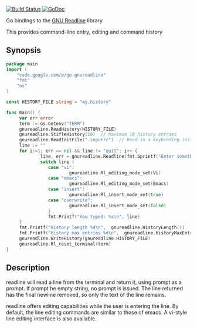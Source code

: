 [![Build Status](https://travis-ci.org/rocky/go-gnureadline.png)](https://travis-ci.org/rocky/go-gnureadline) [![GoDoc](https://godoc.org/github.com/rocky/go-gnureadline?status.svg)](https://godoc.org/github.com/rocky/go-gnureadline)

Go bindings to the [GNU Readline](http://cnswww.cns.cwru.edu/php/chet/readline/rltop.html) library

This provides command-line entry, editing and command history


Synopsis
--------

```go
package main
import (
    "code.google.com/p/go-gnureadline"
    "fmt"
    "os"
)

const HISTORY_FILE string = "my.history"

func main() {
     var err error
     term := os.Getenv("TERM")
     gnureadline.ReadHistory(HISTORY_FILE)
     gnureadline.StifleHistory(10)  // Maximum 10 history entries
     gnureadline.ReadInitFile(".inputrc")  // Read in a keybinding initialization file
     line := ""
     for i:=1; err == nil && line != "quit"; i++ {
             line, err = gnureadline.Readline(fmt.Sprintf("Enter something [%d]: ", i), true)
             switch line {
                case "vi":
                        gnureadline.Rl_editing_mode_set(Vi)
                case "emacs":
                        gnureadline.Rl_editing_mode_set(Emacs)
                case "insert":
                        gnureadline.Rl_insert_mode_set(true)
                case "overwrite":
                        gnureadline.Rl_insert_mode_set(false)
                }
                fmt.Printf("You typed: %s\n", line)
     }
     fmt.Printf("History length %d\n",  gnureadline.HistoryLength())
     fmt.Printf("History max entries %d\n",  gnureadline.HistoryMaxEntries())
     gnureadline.WriteHistory(gnureadline.HISTORY_FILE)
     gnureadline.Rl_reset_terminal(term)
}
```

Description
-----------

readline will read a line from the terminal and return it, using
prompt as a prompt.  If prompt he empty string, no prompt is issued.
The line returned has the final newline removed, so only the text of
the line remains.

readline offers editing capabilities while the user is entering the
line.  By default, the line editing commands are similar to those of
emacs.  A vi-style line editing interface is also available.
